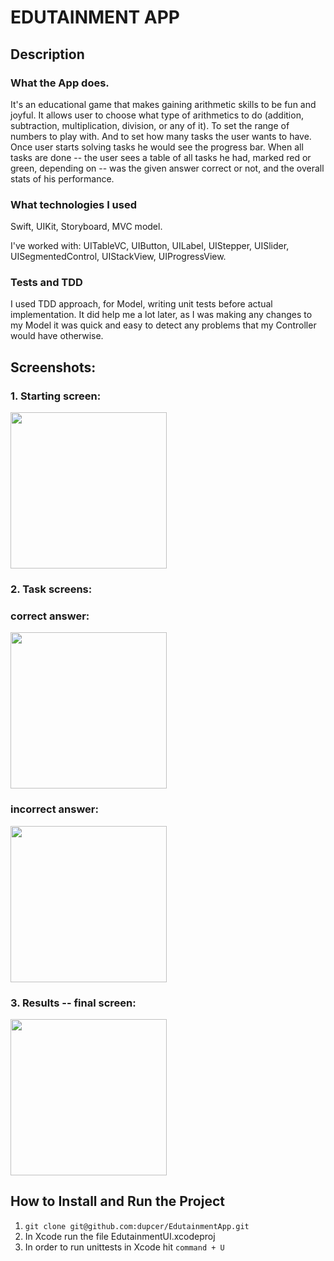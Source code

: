# EDUTAINMENT APP

## Description
### What the App does.
It's an educational game that makes gaining arithmetic skills to be fun and joyful. It allows user to choose what type of arithmetics to do (addition, subtraction, multiplication, division, or any of it). To set the range of numbers to play with. And to set how many tasks the user wants to have. Once user starts solving tasks he would see the progress bar. When all tasks are done -- the user sees a table of all tasks he had, marked red or green, depending on -- was the given answer correct or not, and the overall stats of his performance. 

### What technologies I used
Swift, UIKit, Storyboard, MVC model. 

I've worked with: UITableVC, UIButton, UILabel, UIStepper, UISlider, UISegmentedControl, UIStackView, UIProgressView.

### Tests and TDD
I used TDD approach, for Model, writing unit tests before actual implementation. It did help me a lot later, as I was making any changes to my Model it was quick and easy to detect any problems that my Controller would have otherwise.

## Screenshots:

### 1. Starting screen: 
<!-- ![image]() -->
<img src="https://user-images.githubusercontent.com/68953880/195648804-fd5da7f3-dfaf-453d-8a3a-53018596357f.png" width="250">

### 2. Task screens:
### correct answer:
<img src="https://user-images.githubusercontent.com/68953880/195648146-266c8e17-8a6e-48a6-a718-9c1239e9e855.png" width="250">

### incorrect answer:
<img src="https://user-images.githubusercontent.com/68953880/195648387-2a628f11-0ad3-401e-9444-aff1526e06b9.png" width="250">

### 3. Results -- final screen:
<img src="https://user-images.githubusercontent.com/68953880/195648725-5980a4e7-d3f2-43d8-9f8c-ba7d8fbd0cad.png" width="250">

## How to Install and Run the Project

 1. `git clone git@github.com:dupcer/EdutainmentApp.git`
 2. In Xcode run the file EdutainmentUI.xcodeproj
 3. In order to run unittests in Xcode hit `command + U`
